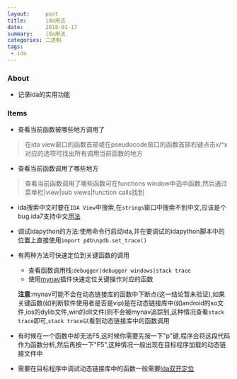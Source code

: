 ```yaml
---
layout:     post
title:      ida用法
date:       2018-01-17
summary:    ida用法
categories: 二进制
tags:
 - ida
---
```


### About


+ 记录ida的实用功能

### Items

+ 查看当前函数被哪些地方调用了
>在ida view窗口的函数首部或在pseudocode窗口的函数首部右键点击x/^x对应的选项可找出所有调用当前函数的地方

+ 查看当前函数调用了哪些地方
>查看当前函数调用了哪些函数可在functions window中选中函数,然后通过菜单栏|view|sub views|function calls找到

+ ida搜索中文时要在`IDA View`中搜索,在`strings`窗口中搜索不到中文,应该是个bug.ida7支持中文[用法][3]

+ 调试idapython的方法:使用命令行启动ida,并在要调试的idapython脚本中的位置上直接使用`import pdb\npdb.set_trace()`

+ 有两种方法可快速定位到关键函数的调用
    + 查看函数调用栈:`debugger|debugger windows|stack trace`
    + 使用[mynav][1]插件快速定位关键操作对应的函数

    **注意**:mynav可能不会在动态链接库的函数中下断点(这一结论暂未验证),如果关键函数(如判断软件使用者是否是vip)是在动态链接库中(如android的so文件,ios的dylib文件,win的dll文件)则不会被mynav追踪到,这种情况查看`stack trace`即可,`stack trace`以看到动态链接库中的函数调用

+ 有时候在一个函数中却无法F5,这时候你需要先按一下"p"键,程序会将这段代码作为函数分析,然后再按一下"F5",这种情况一般出现在目标程序加载的动态链接文件中

+ 需要在目标程序中调试动态链接库中的函数一般需要[Ida双开定位][2]

[1]: https://github.com/3xp10it/mynav
[2]: https://jaq.alibaba.com/community/art/show?articleid=365
[3]: https://blog.csdn.net/fjh658/article/details/77839882
